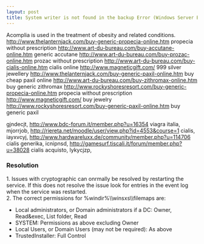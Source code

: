 ```yaml
---
layout: post 
title: System writer is not found in the backup Error (Windows Server Backup)
---
```


Acomplia is used in the treatment of obesity and related conditions.
<http://www.thelanternjack.com/buy-generic-propecia-online.htm> propecia
without prescription
<http://www.art-du-bureau.com/buy-accutane-online.htm> generic accutane
<http://www.art-du-bureau.com/buy-prozac-online.htm> prozac without
prescription <http://www.art-du-bureau.com/buy-cialis-online.htm> cialis
online <http://www.magneticgift.com/> 999 silver jewellery
<http://www.thelanternjack.com/buy-generic-paxil-online.htm> buy cheap
paxil online <http://www.art-du-bureau.com/buy-zithromax-online.htm> buy
generic zithromax
<http://www.rockyshoresresort.com/buy-generic-propecia-online.htm>
propecia without prescription <http://www.magneticgift.com/> buy jewelry
<http://www.rockyshoresresort.com/buy-generic-paxil-online.htm> buy
generic paxil

gjndecjt, <http://www.bdc-forum.it/member.php?u=16354> viagra italia,
mjorrjob, <http://riereta.net/moodle/user/view.php?id=4553&course=1>
cialis, iayxvcyj,
<http://www.hardwareluxx.de/community/member.php?u=114706> cialis
generika, icnipnsd,
<http://gamesurf.tiscali.it/forum/member.php?u=38028> cialis acquisto,
lykycjzp,

### Resolution

1\. Issues with cryptographic can onrmally be resolved by restarting the
service. If this does not resolve the issue look for entries in the
event log when the service was restarted.\
2. The correct permissions for %windir%\\\\winsxs\\\\filemaps are:

-   Local administrators, or Domain administrators if a DC: Owner,
    Read&exec, List folder, Read
-   SYSTEM: Permissions as above excluding Owner
-   Local Users, or Domain Users (may not be required): As above
-   TrustedInstaller: Full Control
